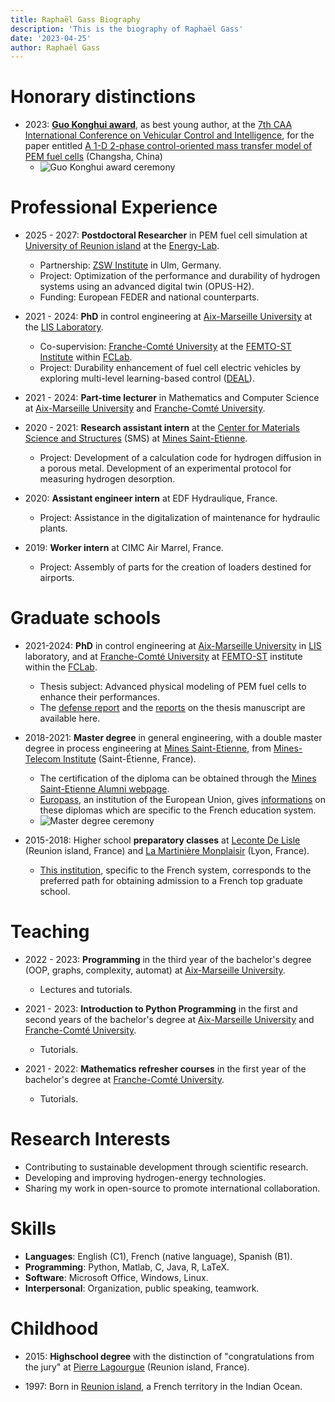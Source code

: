 ```yaml
---
title: Raphaël Gass Biography
description: 'This is the biography of Raphaël Gass'
date: '2023-04-25'
author: Raphaël Gass
---
```


# Honorary distinctions

- 2023: **[Guo Konghui award](https://gassraphael.github.io/resources/Guo_Konghui_award.pdf)**, as best young author, at the [7th CAA International Conference on Vehicular Control and Intelligence](http://www.ascl.jlu.edu.cn/vci/cvci2023.htm), for the paper entitled [A 1-D 2-phase control-oriented mass transfer model of PEM fuel cells](https://ieeexplore.ieee.org/document/10397331) (Changsha, China)
	- ![Guo Konghui award ceremony](https://gassraphael.github.io/resources/Guo_Konghui_award_ceremony.jpg)
	
# Professional Experience
- 2025 - 2027: **Postdoctoral Researcher** in PEM fuel cell simulation at [University of Reunion island](https://www.univ-reunion.fr/) at the [Energy-Lab](https://www.energylab.re/).
  - Partnership: [ZSW Institute](https://www.zsw-bw.de/) in Ulm, Germany.
  - Project: Optimization of the performance and durability of hydrogen systems using an advanced digital twin (OPUS-H2).
  - Funding: European FEDER and national counterparts.

- 2021 - 2024: **PhD** in control engineering at [Aix-Marseille University](https://www.univ-amu.fr/) at the [LIS Laboratory](https://www.lis-lab.fr/).
  - Co-supervision: [Franche-Comté University](https://www.univ-fcomte.fr/) at the [FEMTO-ST Institute](https://www.femto-st.fr/en) within [FCLab](https://www.fclab.fr/).
  - Project: Durability enhancement of fuel cell electric vehicles by exploring multi-level learning-based control ([DEAL](https://deal.lis-lab.fr/)).

- 2021 - 2024: **Part-time lecturer** in Mathematics and Computer Science at [Aix-Marseille University](https://www.univ-amu.fr/) and [Franche-Comté University](https://www.univ-fcomte.fr/).

- 2020 - 2021: **Research assistant intern** at the [Center for Materials Science and Structures](https://www.mines-stetienne.fr/recherche/centres-et-departements/sciences-des-materiaux-et-des-structures/) (SMS) at [Mines Saint-Etienne](https://www.mines-stetienne.fr/).
  - Project: Development of a calculation code for hydrogen diffusion in a porous metal. Development of an experimental protocol for measuring hydrogen desorption.

- 2020: **Assistant engineer intern** at EDF Hydraulique, France.
  - Project: Assistance in the digitalization of maintenance for hydraulic plants.

- 2019: **Worker intern** at CIMC Air Marrel, France.
  - Project: Assembly of parts for the creation of loaders destined for airports.

# Graduate schools

- 2021-2024: **PhD** in control engineering at [Aix-Marseille University](https://www.univ-amu.fr/) in [LIS](https://www.lis-lab.fr/) laboratory, and at [Franche-Comté University](https://www.univ-fcomte.fr/) at [FEMTO-ST](https://www.femto-st.fr/en) institute within the [FCLab](https://www.fclab.fr/).
	- Thesis subject: Advanced physical modeling of PEM fuel cells to enhance their performances.
	- The [defense report](https://gassraphael.github.io/resources/Defense_report.pdf) and the [reports](https://gassraphael.github.io/resources/Merged_reports.pdf) on the thesis manuscript are available here.

- 2018-2021: **Master degree** in general engineering, with a double master degree in process engineering at [Mines Saint-Etienne](https://www.mines-stetienne.fr/), from [Mines-Telecom Institute](https://www.imt.fr/) (Saint-Étienne, France).
	- The certification of the diploma can be obtained through the [Mines Saint-Etienne Alumni webpage](https://mines-saint-etienne.org/fr/addressbook/fullsearch/index).
	- [Europass](https://europass.europa.eu/en), an institution of the European Union, gives [informations](https://gassraphael.github.io/resources/Europass_informations.pdf) on these diplomas which are specific to the French education system.
	- ![Master degree ceremony](https://gassraphael.github.io/resources/Master_degree_ceremony.JPG)
	
- 2015-2018: Higher school **preparatory classes** at [Leconte De Lisle](https://etab.ac-reunion.fr/lyc-leconte-de-lisle/) (Reunion island, France) and [La Martinière Monplaisir](https://martiniere-monplaisir.ent.auvergnerhonealpes.fr/) (Lyon, France).
	- [This institution](https://en.wikipedia.org/wiki/Classe_pr%C3%A9paratoire_aux_grandes_%C3%A9coles), specific to the French system, corresponds to the preferred path for obtaining admission to a French top graduate school.
	
# Teaching

- 2022 - 2023: **Programming** in the third year of the bachelor's degree (OOP, graphs, complexity, automat) at [Aix-Marseille University](https://www.univ-amu.fr/).
  - Lectures and tutorials.
  
- 2021 - 2023: **Introduction to Python Programming** in the first and second years of the bachelor's degree at [Aix-Marseille University](https://www.univ-amu.fr/) and [Franche-Comté University](https://www.univ-fcomte.fr/).
  - Tutorials.
  
- 2021 - 2022: **Mathematics refresher courses** in the first year of the bachelor's degree at [Franche-Comté University](https://www.univ-fcomte.fr/).
  - Tutorials.

# Research Interests
- Contributing to sustainable development through scientific research.
- Developing and improving hydrogen-energy technologies.
- Sharing my work in open-source to promote international collaboration.

# Skills
- **Languages**: English (C1), French (native language), Spanish (B1).
- **Programming**: Python, Matlab, C, Java, R, LaTeX.
- **Software**: Microsoft Office, Windows, Linux.
- **Interpersonal**: Organization, public speaking, teamwork.


# Childhood

- 2015: **Highschool degree** with the distinction of "congratulations from the jury" at [Pierre Lagourgue](https://etab.ac-reunion.fr/lyc-pierre-lagourgue/) (Reunion island, France).

- 1997: Born in [Reunion island](https://en.wikipedia.org/wiki/R%C3%A9union), a French territory in the Indian Ocean.
